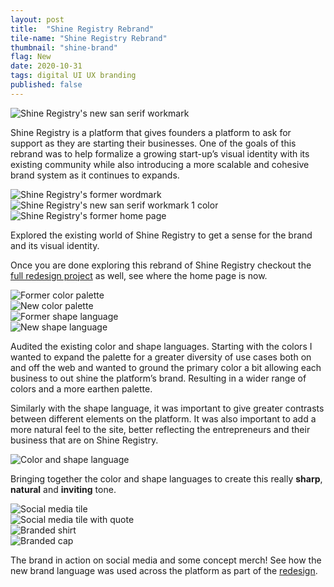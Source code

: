 ```yaml
---
layout: post
title:  "Shine Registry Rebrand"
tile-name: "Shine Registry Rebrand"
thumbnail: "shine-brand"
flag: New
date: 2020-10-31
tags: digital UI UX branding
published: false
---
```


<div class="grid-x grid-margin-x grid-padding-y">
  <div class="cell large-12">
    <img src="../img/shineregistry/logo-color.svg" alt="Shine Registry's new san serif workmark">
  </div>
</div>

<!-- cast shadow animation -->

Shine Registry is a platform that gives founders a platform to ask for support as they are starting their businesses. One of the goals of this rebrand was to help formalize a growing start-up’s visual identity with its existing community while also introducing a more scalable and cohesive brand system as it continues to expands.

<div class="grid-x grid-margin-x grid-padding-y">
  <div class="cell medium-6">
    <img src="../img/shineregistry/logo-former.svg" alt="Shine Registry's former wordmark">
  </div>
  <div class="cell medium-6">
    <img src="../img/shineregistry/logo-black.svg" alt="Shine Registry's new san serif workmark 1 color">
  </div>
  <div class="cell">
    <img src="../img/shineregistry/site-former.jpg" alt="Shine Registry's former home page">
  </div>
</div>

Explored the existing world of Shine Registry to get a sense for the brand and its visual identity.

Once you are done exploring this rebrand of Shine Registry checkout the <a href="{% link _projects/shineregistry.markdown %}">full redesign project</a> as well, see where the home page is now.

<div class="grid-x grid-margin-x grid-padding-y">
  <div class="cell medium-6">
    <img src="../img/shineregistry/colors-former.svg" alt="Former color palette">
  </div>
  <div class="cell medium-6">
    <img src="../img/shineregistry/colors.svg" alt="New color palette">
  </div>
  <div class="cell medium-6">
    <img src="../img/shineregistry/shapes-former.svg" alt="Former shape language">
  </div>
  <div class="cell medium-6">
    <img src="../img/shineregistry/shapes.svg" alt="New shape language">
  </div>
</div>

Audited the existing color and shape languages. Starting with the colors I wanted to expand the palette for a greater diversity of use cases both on and off the web and wanted to ground the primary color a bit allowing each business to out shine the platform’s brand. Resulting in a wider range of colors and a more earthen palette.

Similarly with the shape language, it was important to give greater contrasts between different elements on the platform. It was also important to add a more natural feel to the site, better reflecting the entrepreneurs and their business that are on Shine Registry.

<div class="grid-x grid-margin-x">
  <div class="cell">
    <img src="../img/shineregistry/colors-shapes.svg" alt="Color and shape language">
  </div>
</div>

<p class="post-callout">Bringing together the color and shape languages to create this really <strong>sharp</strong>, <strong>natural</strong> and <strong>inviting</strong> tone.</p>

<div class="grid-x grid-margin-x grid-padding-y">
  <div class="cell medium-6">
    <img src="../img/shineregistry/social.jpg" alt="Social media tile">
  </div>
  <div class="cell medium-6">
    <img src="../img/shineregistry/social-quote.jpg" alt="Social media tile with quote">
  </div>
  <div class="cell">
    <img src="../img/shineregistry/shine-shirt.jpg" alt="Branded shirt">
  </div>
  <div class="cell">
    <img src="../img/shineregistry/shine-cap.jpg" alt="Branded cap">
  </div>
</div>

The brand in action on social media and some concept merch! See how the new brand language was used across the platform as part of the <a href="{% link _projects/shineregistry.markdown %}">redesign</a>.
